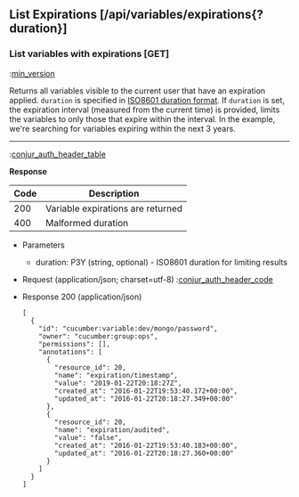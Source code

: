 ## List Expirations [/api/variables/expirations{?duration}]

### List variables with expirations [GET]

:[min_version](partials/min_version_4.6.md)

Returns all variables visible to the current user that have an expiration applied.
`duration` is specified in [ISO8601 duration format](https://en.wikipedia.org/wiki/ISO_8601#Durations).
If `duration` is set, the expiration interval (measured from the current time) is provided,
limits the variables to only those that expire within the interval.
In the example, we're searching for variables expiring within the next 3 years.

---

:[conjur_auth_header_table](partials/conjur_auth_header_table.md)

**Response**

|Code|Description|
|----|-----------|
|200|Variable expirations are returned|
|400|Malformed duration|

+ Parameters
    + duration: P3Y (string, optional) - ISO8601 duration for limiting results

+ Request (application/json; charset=utf-8)
    :[conjur_auth_header_code](partials/conjur_auth_header_code.md)

+ Response 200 (application/json)

    ```
    [
      {
        "id": "cucumber:variable:dev/mongo/password",
        "owner": "cucumber:group:ops",
        "permissions": [],
        "annotations": [
          {
            "resource_id": 20,
            "name": "expiration/timestamp",
            "value": "2019-01-22T20:18:27Z",
            "created_at": "2016-01-22T19:53:40.172+00:00",
            "updated_at": "2016-01-22T20:18:27.349+00:00"
          },
          {
            "resource_id": 20,
            "name": "expiration/audited",
            "value": "false",
            "created_at": "2016-01-22T19:53:40.183+00:00",
            "updated_at": "2016-01-22T20:18:27.360+00:00"
          }
        ]
      }
    ]
    ```
